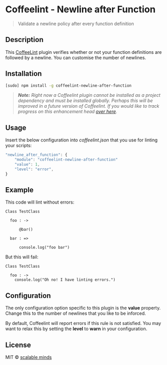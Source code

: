 Coffeelint - Newline after Function
=================================

> Validate a newline policy after every function definition

## Description

This [CoffeeLint](http://www.coffeelint.org) plugin verifies whether or not your function definitions are followed by a newline. You can customise the number of newlines.

## Installation

```sh
[sudo] npm install -g coffeelint-newline-after-function
```
> ***Note:*** *Right now a Coffeelint plugin cannot be installed as a project dependency and must be installed globally. Perhaps this will be improved in a future version of Coffeelint. If you would like to track progress on this enhancement head [over here](https://github.com/clutchski/coffeelint/issues/210).*

## Usage

Insert the below configuration into *coffeelint.json* that you use for linting your scripts:

```js
"newline_after_function": {
    "module": "coffeelint-newline-after-function"
    "value": 1,
    "level": "error",
}
```
## Example

This code will lint without errors:

```
Class TestClass

  foo : ->

      @bar()

  bar : =>

      console.log("foo bar")
```

But this will fail:

```
Class TestClass

  foo : ->
    console.log("Oh no! I have linting errors.")
```

## Configuration

The only configuration option specific to this plugin is the **value** property. Change this to the number of newlines that you like to be inforced.

By default, Coffeelint will report errors if this rule is not satisfied. You may want to relax this by setting the **level** to **warn** in your configuration.



## License

MIT © [scalable minds](http://scm.io)
